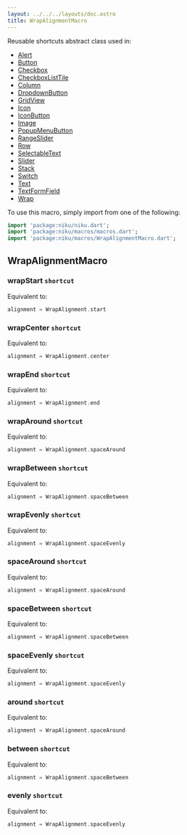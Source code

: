 ```yaml
---
layout: ../../../layouts/doc.astro
title: WrapAlignmentMacro
---
```

Reusable shortcuts abstract class used in:
- [Alert](/docs/widgets/alert)
- [Button](/docs/widgets/button)
- [Checkbox](/docs/widgets/checkbox)
- [CheckboxListTile](/docs/widgets/checkboxListTile)
- [Column](/docs/widgets/column)
- [DropdownButton](/docs/widgets/dropdownButton)
- [GridView](/docs/widgets/gridView)
- [Icon](/docs/widgets/icon)
- [IconButton](/docs/widgets/iconButton)
- [Image](/docs/widgets/image)
- [PopupMenuButton](/docs/widgets/popupMenuButton)
- [RangeSlider](/docs/widgets/rangeSlider)
- [Row](/docs/widgets/row)
- [SelectableText](/docs/widgets/selectableText)
- [Slider](/docs/widgets/slider)
- [Stack](/docs/widgets/stack)
- [Switch](/docs/widgets/switch)
- [Text](/docs/widgets/text)
- [TextFormField](/docs/widgets/textFormField)
- [Wrap](/docs/widgets/wrap)


To use this macro, simply import from one of the following:
```dart
import 'package:niku/niku.dart';
import 'package:niku/macros/macros.dart';
import 'package:niku/macros/WrapAlignmentMacro.dart';
```
## WrapAlignmentMacro

### wrapStart `shortcut`

Equivalent to:
```dart
alignment = WrapAlignment.start
```

### wrapCenter `shortcut`

Equivalent to:
```dart
alignment = WrapAlignment.center
```

### wrapEnd `shortcut`

Equivalent to:
```dart
alignment = WrapAlignment.end
```

### wrapAround `shortcut`

Equivalent to:
```dart
alignment = WrapAlignment.spaceAround
```

### wrapBetween `shortcut`

Equivalent to:
```dart
alignment = WrapAlignment.spaceBetween
```

### wrapEvenly `shortcut`

Equivalent to:
```dart
alignment = WrapAlignment.spaceEvenly
```

### spaceAround `shortcut`

Equivalent to:
```dart
alignment = WrapAlignment.spaceAround
```

### spaceBetween `shortcut`

Equivalent to:
```dart
alignment = WrapAlignment.spaceBetween
```

### spaceEvenly `shortcut`

Equivalent to:
```dart
alignment = WrapAlignment.spaceEvenly
```

### around `shortcut`

Equivalent to:
```dart
alignment = WrapAlignment.spaceAround
```

### between `shortcut`

Equivalent to:
```dart
alignment = WrapAlignment.spaceBetween
```

### evenly `shortcut`

Equivalent to:
```dart
alignment = WrapAlignment.spaceEvenly
```

